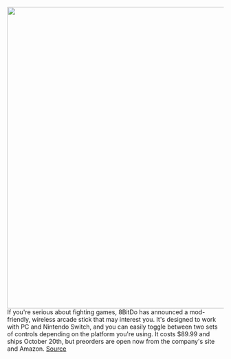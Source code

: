 <img src='https://cdn.vox-cdn.com/thumbor/ZfzEOIO8XW9qfjA9cWbwfHkQohU=/0x0:2560x1708/1200x800/filters:focal(1076x650:1484x1058)/cdn.vox-cdn.com/uploads/chorus_image/image/67320074/3_Details.0.jpg' width='700px' /><br/>
If you're serious about fighting games, 8BitDo has announced a mod-friendly, wireless arcade stick that may interest you. It's designed to work with PC and Nintendo Switch, and you can easily toggle between two sets of controls depending on the platform you're using. It costs $89.99 and ships October 20th, but preorders are open now from the company's site and Amazon.
<a href='https://www.theverge.com/2020/8/31/21402897/8bitdo-wireless-arcade-stick-nintendo-switch-pc-price'> Source <a/>